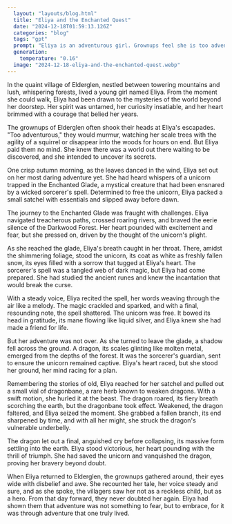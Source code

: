 ```yaml
---
  layout: "layouts/blog.html"
  title: "Eliya and the Enchanted Quest"
  date: "2024-12-18T01:59:13.126Z"
  categories: "blog"
  tags: "gpt"
  prompt: "Eliya is an adventurous girl. Grownups feel she is too adventerous. She runs away for adventure, does heroic deed (saves unicorn, kills dragon) and returns alive. Grownups never doubt her again."
  generation: 
    temperature: "0.16"
  image: "2024-12-18-eliya-and-the-enchanted-quest.webp"
---
```

In the quaint village of Elderglen, nestled between towering mountains and lush, whispering forests, lived a young girl named Eliya. From the moment she could walk, Eliya had been drawn to the mysteries of the world beyond her doorstep. Her spirit was untamed, her curiosity insatiable, and her heart brimmed with a courage that belied her years.

The grownups of Elderglen often shook their heads at Eliya's escapades. "Too adventurous," they would murmur, watching her scale trees with the agility of a squirrel or disappear into the woods for hours on end. But Eliya paid them no mind. She knew there was a world out there waiting to be discovered, and she intended to uncover its secrets.

One crisp autumn morning, as the leaves danced in the wind, Eliya set out on her most daring adventure yet. She had heard whispers of a unicorn trapped in the Enchanted Glade, a mystical creature that had been ensnared by a wicked sorcerer's spell. Determined to free the unicorn, Eliya packed a small satchel with essentials and slipped away before dawn.

The journey to the Enchanted Glade was fraught with challenges. Eliya navigated treacherous paths, crossed roaring rivers, and braved the eerie silence of the Darkwood Forest. Her heart pounded with excitement and fear, but she pressed on, driven by the thought of the unicorn's plight.

As she reached the glade, Eliya's breath caught in her throat. There, amidst the shimmering foliage, stood the unicorn, its coat as white as freshly fallen snow, its eyes filled with a sorrow that tugged at Eliya's heart. The sorcerer's spell was a tangled web of dark magic, but Eliya had come prepared. She had studied the ancient runes and knew the incantation that would break the curse.

With a steady voice, Eliya recited the spell, her words weaving through the air like a melody. The magic crackled and sparked, and with a final, resounding note, the spell shattered. The unicorn was free. It bowed its head in gratitude, its mane flowing like liquid silver, and Eliya knew she had made a friend for life.

But her adventure was not over. As she turned to leave the glade, a shadow fell across the ground. A dragon, its scales glinting like molten metal, emerged from the depths of the forest. It was the sorcerer's guardian, sent to ensure the unicorn remained captive. Eliya's heart raced, but she stood her ground, her mind racing for a plan.

Remembering the stories of old, Eliya reached for her satchel and pulled out a small vial of dragonbane, a rare herb known to weaken dragons. With a swift motion, she hurled it at the beast. The dragon roared, its fiery breath scorching the earth, but the dragonbane took effect. Weakened, the dragon faltered, and Eliya seized the moment. She grabbed a fallen branch, its end sharpened by time, and with all her might, she struck the dragon's vulnerable underbelly.

The dragon let out a final, anguished cry before collapsing, its massive form settling into the earth. Eliya stood victorious, her heart pounding with the thrill of triumph. She had saved the unicorn and vanquished the dragon, proving her bravery beyond doubt.

When Eliya returned to Elderglen, the grownups gathered around, their eyes wide with disbelief and awe. She recounted her tale, her voice steady and sure, and as she spoke, the villagers saw her not as a reckless child, but as a hero. From that day forward, they never doubted her again. Eliya had shown them that adventure was not something to fear, but to embrace, for it was through adventure that one truly lived.
